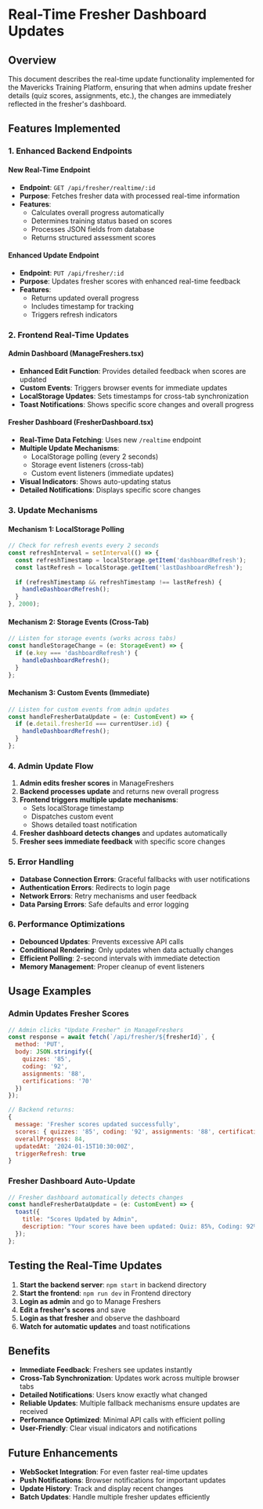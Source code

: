 # Real-Time Fresher Dashboard Updates

## Overview
This document describes the real-time update functionality implemented for the Mavericks Training Platform, ensuring that when admins update fresher details (quiz scores, assignments, etc.), the changes are immediately reflected in the fresher's dashboard.

## Features Implemented

### 1. Enhanced Backend Endpoints

#### New Real-Time Endpoint
- **Endpoint**: `GET /api/fresher/realtime/:id`
- **Purpose**: Fetches fresher data with processed real-time information
- **Features**:
  - Calculates overall progress automatically
  - Determines training status based on scores
  - Processes JSON fields from database
  - Returns structured assessment scores

#### Enhanced Update Endpoint
- **Endpoint**: `PUT /api/fresher/:id`
- **Purpose**: Updates fresher scores with enhanced real-time feedback
- **Features**:
  - Returns updated overall progress
  - Includes timestamp for tracking
  - Triggers refresh indicators

### 2. Frontend Real-Time Updates

#### Admin Dashboard (ManageFreshers.tsx)
- **Enhanced Edit Function**: Provides detailed feedback when scores are updated
- **Custom Events**: Triggers browser events for immediate updates
- **LocalStorage Updates**: Sets timestamps for cross-tab synchronization
- **Toast Notifications**: Shows specific score changes and overall progress

#### Fresher Dashboard (FresherDashboard.tsx)
- **Real-Time Data Fetching**: Uses new `/realtime` endpoint
- **Multiple Update Mechanisms**:
  - LocalStorage polling (every 2 seconds)
  - Storage event listeners (cross-tab)
  - Custom event listeners (immediate updates)
- **Visual Indicators**: Shows auto-updating status
- **Detailed Notifications**: Displays specific score changes

### 3. Update Mechanisms

#### Mechanism 1: LocalStorage Polling
```javascript
// Check for refresh events every 2 seconds
const refreshInterval = setInterval(() => {
  const refreshTimestamp = localStorage.getItem('dashboardRefresh');
  const lastRefresh = localStorage.getItem('lastDashboardRefresh');
  
  if (refreshTimestamp && refreshTimestamp !== lastRefresh) {
    handleDashboardRefresh();
  }
}, 2000);
```

#### Mechanism 2: Storage Events (Cross-Tab)
```javascript
// Listen for storage events (works across tabs)
const handleStorageChange = (e: StorageEvent) => {
  if (e.key === 'dashboardRefresh') {
    handleDashboardRefresh();
  }
};
```

#### Mechanism 3: Custom Events (Immediate)
```javascript
// Listen for custom events from admin updates
const handleFresherDataUpdate = (e: CustomEvent) => {
  if (e.detail.fresherId === currentUser.id) {
    handleDashboardRefresh();
  }
};
```

### 4. Admin Update Flow

1. **Admin edits fresher scores** in ManageFreshers
2. **Backend processes update** and returns new overall progress
3. **Frontend triggers multiple update mechanisms**:
   - Sets localStorage timestamp
   - Dispatches custom event
   - Shows detailed toast notification
4. **Fresher dashboard detects changes** and updates automatically
5. **Fresher sees immediate feedback** with specific score changes

### 5. Error Handling

- **Database Connection Errors**: Graceful fallbacks with user notifications
- **Authentication Errors**: Redirects to login page
- **Network Errors**: Retry mechanisms and user feedback
- **Data Parsing Errors**: Safe defaults and error logging

### 6. Performance Optimizations

- **Debounced Updates**: Prevents excessive API calls
- **Conditional Rendering**: Only updates when data actually changes
- **Efficient Polling**: 2-second intervals with immediate detection
- **Memory Management**: Proper cleanup of event listeners

## Usage Examples

### Admin Updates Fresher Scores
```javascript
// Admin clicks "Update Fresher" in ManageFreshers
const response = await fetch(`/api/fresher/${fresherId}`, {
  method: 'PUT',
  body: JSON.stringify({
    quizzes: '85',
    coding: '92',
    assignments: '88',
    certifications: '70'
  })
});

// Backend returns:
{
  message: 'Fresher scores updated successfully',
  scores: { quizzes: '85', coding: '92', assignments: '88', certifications: '70' },
  overallProgress: 84,
  updatedAt: '2024-01-15T10:30:00Z',
  triggerRefresh: true
}
```

### Fresher Dashboard Auto-Update
```javascript
// Fresher dashboard automatically detects changes
const handleFresherDataUpdate = (e: CustomEvent) => {
  toast({
    title: "Scores Updated by Admin",
    description: "Your scores have been updated: Quiz: 85%, Coding: 92%, Assignment: 88%, Certification: 70%. New overall progress: 84%",
  });
};
```

## Testing the Real-Time Updates

1. **Start the backend server**: `npm start` in backend directory
2. **Start the frontend**: `npm run dev` in Frontend directory
3. **Login as admin** and go to Manage Freshers
4. **Edit a fresher's scores** and save
5. **Login as that fresher** and observe the dashboard
6. **Watch for automatic updates** and toast notifications

## Benefits

- **Immediate Feedback**: Freshers see updates instantly
- **Cross-Tab Synchronization**: Updates work across multiple browser tabs
- **Detailed Notifications**: Users know exactly what changed
- **Reliable Updates**: Multiple fallback mechanisms ensure updates are received
- **Performance Optimized**: Minimal API calls with efficient polling
- **User-Friendly**: Clear visual indicators and notifications

## Future Enhancements

- **WebSocket Integration**: For even faster real-time updates
- **Push Notifications**: Browser notifications for important updates
- **Update History**: Track and display recent changes
- **Batch Updates**: Handle multiple fresher updates efficiently 